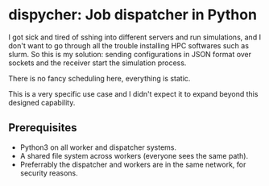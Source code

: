 # dispycher: Job dispatcher in Python

I got sick and tired of sshing into different servers and run simulations, and I
don't want to go through all the trouble installing HPC softwares such as slurm.
So this is my solution: sending configurations in JSON format over sockets and
the receiver start the simulation process.

There is no fancy scheduling here, everything is static.

This is a very specific use case and I didn't expect it to expand beyond this
designed capability.

## Prerequisites

- Python3 on all worker and dispatcher systems.
- A shared file system across workers (everyone sees the same path).
- Preferrably the dispatcher and workers are in the same network, for security reasons.
